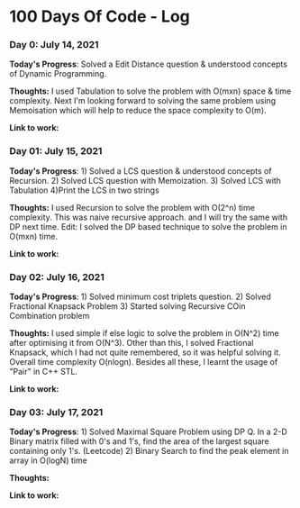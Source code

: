 # 100 Days Of Code - Log

### Day 0: July 14, 2021

**Today's Progress**: Solved a Edit Distance question & understood concepts of Dynamic Programming.

**Thoughts:** I used Tabulation to solve the problem with O(mxn) space & time complexity. Next I'm looking forward to solving the same problem using Memoisation which will help to reduce the space complexity to O(m).

**Link to work:** []()

### Day 01: July 15, 2021

**Today's Progress**: 1) Solved a LCS question & understood concepts of Recursion.
2) Solved LCS question with Memoization.
3) Solved LCS with Tabulation
4)Print the LCS in two strings

**Thoughts:** I used Recursion to solve the problem with O(2^n) time complexity. This was  naive recursive approach. and I will try the same with DP next time.
Edit: I solved the DP based technique to solve the problem in O(mxn) time.

**Link to work:** []()

### Day 02: July 16, 2021

**Today's Progress**: 1) Solved minimum cost triplets question.
2) Solved Fractional Knapsack Problem
3) Started solving Recursive COin Combination problem

**Thoughts:** I used simple if else logic to solve the problem in O(N^2) time after optimising it from O(N^3). Other than this, I solved Fractional Knapsack, which I had not quite remembered, so it was helpful solving it. Overall time complexity O(nlogn). Besides all these, I learnt the usage of "Pair" in C++ STL.

**Link to work:** []()

### Day 03: July 17, 2021

**Today's Progress**: 1) Solved Maximal Square Problem using DP
Q. In a 2-D Binary matrix filled with 0's and 1's, find the area of the largest square containing only 1's. (Leetcode)
2) Binary Search to find the peak element in array in O(logN) time

**Thoughts:** 

**Link to work:** []()